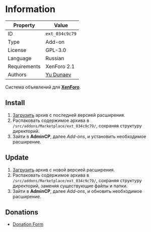 # Information

| Property     | Value                                              |
| ------------ | -------------------------------------------------- |
| ID           | `ext_034c9c79`                                     |
| Type         | Add-on                                             |
| License      | GPL-3.0                                            |
| Language     | Russian                                            |
| Requirements | XenForo 2.1                                        |
| Authors      | [Yu Dunaev](mailto:hello@tails.im)               |

Система объявлений для [**XenForo**](https://xenforo.com).

## Install

1. [Загрузить](https://github.com/marketplace-xenforo/xenforo-ext-notices/tags) архив с последней версией расширения.
2. Распаковать содержимое архива в `/src/addons/Marketplace/ext_034c9c79/`, сохраняя структуру директорий.
3. Зайти в **AdminCP**, далее *Add-ons*, и установить необходимое расширение.

## Update

1. [Загрузить](https://github.com/marketplace-xenforo/xenforo-ext-notices/tags) архив с новой версией расширения.
2. Распаковать содержимое архива в `/src/addons/Marketplace/ext_034c9c79/`, сохраняя структуру директорий, заменяя существующие файлы и папки.
3. Зайти в **AdminCP**, далее *Add-ons*, и обновить необходимое расширение.

## Donations

- [Donation Form](https://donation-form.github.io/)
